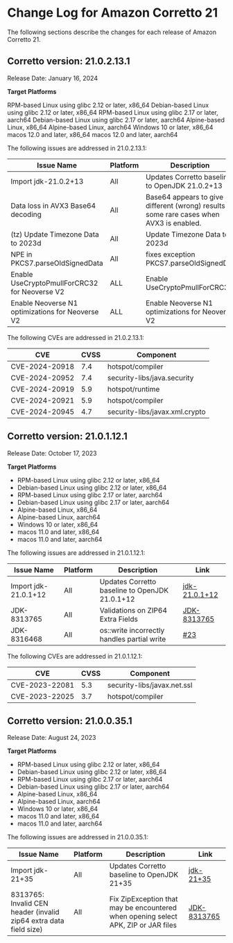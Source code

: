 # Change Log for Amazon Corretto 21

The following sections describe the changes for each release of Amazon Corretto 21.

## Corretto version: 21.0.2.13.1
Release Date: January 16, 2024

**Target Platforms**

RPM-based Linux using glibc 2.12 or later, x86_64
Debian-based Linux using glibc 2.12 or later, x86_64
RPM-based Linux using glibc 2.17 or later, aarch64
Debian-based Linux using glibc 2.17 or later, aarch64
Alpine-based Linux, x86_64
Alpine-based Linux, aarch64
Windows 10 or later, x86_64
macos 12.0 and later, x86_64
macos 12.0 and later, aarch64


The following issues are addressed in 21.0.2.13.1:

| Issue Name           | Platform | Description                                                                             | Link                                                                         |
|----------------------|----------|-----------------------------------------------------------------------------------------|------------------------------------------------------------------------------|
| Import jdk-21.0.2+13 | All      | Updates Corretto baseline to OpenJDK 21.0.2+13                                          | [jdk-21.0.2+13](https://github.com/openjdk/jdk21u/releases/tag/jdk-21.0.2+13)|
| Data loss in AVX3 Base64 decoding | All      | Base64 appears to give different (wrong) results in some rare cases when AVX3 is enabled. | [JDK-8321599] (https://bugs.openjdk.org/browse/JDK-8321599)  |
| (tz) Update Timezone Data to 2023d | All      | Update Timezone Data to 2023d        | [JDK-8322725](https://bugs.openjdk.org/browse/JDK-8322725)         |
| NPE in PKCS7.parseOldSignedData    | All      | fixes exception PKCS7.parseOldSignedDat   | [JDK-8315042](https://bugs.openjdk.org/browse/JDK-8315042)                                     |
|Enable UseCryptoPmullForCRC32 for Neoverse V2| ALL      |Enable UseCryptoPmullForCRC32| [JDK-8321105](https://bugs.openjdk.org/browse/JDK-8321105)                                         |
|Enable Neoverse N1 optimizations for Neoverse V2| ALL      |Enable Neoverse N1 optimizations for Neoverse V2| [JDK-8321025](https://bugs.openjdk.org/browse/JDK-8321025)                      |

The following CVEs are addressed in 21.0.2.13.1:

| CVE            | CVSS | Component                      |
|----------------|------|--------------------------------|
| CVE-2024-20918 | 7.4  | hotspot/compiler               |
| CVE-2024-20952 | 7.4  | security-libs/java.security    |
| CVE-2024-20919 | 5.9  | hotspot/runtime                |
| CVE-2024-20921 | 5.9  | hotspot/compiler               |
| CVE-2024-20945 | 4.7  | security-libs/javax.xml.crypto |


## Corretto version: 21.0.1.12.1
Release Date: October 17, 2023

**Target Platforms**

+ RPM-based Linux using glibc 2.12 or later, x86_64
+ Debian-based Linux using glibc 2.12 or later, x86_64
+ RPM-based Linux using glibc 2.17 or later, aarch64
+ Debian-based Linux using glibc 2.17 or later, aarch64
+ Alpine-based Linux, x86_64
+ Alpine-based Linux, aarch64
+ Windows 10 or later, x86_64
+ macos 11.0 and later, x86_64
+ macos 11.0 and later, aarch64


The following issues are addressed in 21.0.1.12.1:

| Issue Name                                                        | Platform | Description                                                                        | Link                                                                   |
|-------------------------------------------------------------------|----------|------------------------------------------------------------------------------------|------------------------------------------------------------------------|
| Import jdk-21.0.1+12                | All    | Updates Corretto baseline to OpenJDK 21.0.1+12   | [jdk-21.0.1+12](https://github.com/openjdk/jdk21u/releases/tag/jdk-21.0.1+12) |
| JDK-8313765                     | All                | Validations on ZIP64 Extra Fields | [JDK-8313765](https://bugs.openjdk.org/browse/JDK-8313765) |
| JDK-8316468 | All | os::write incorrectly handles partial write | [#23](https://github.com/corretto/corretto-21/pull/23)

The following CVEs are addressed in 21.0.1.12.1:

| CVE            | CVSS | Component                   |
|----------------|------|-----------------------------|
| CVE-2023-22081 | 5.3  | security-libs/javax.net.ssl |
| CVE-2023-22025 | 3.7  | hotspot/compiler            |

## Corretto version: 21.0.0.35.1
Release Date: August 24, 2023

**Target Platforms**

+ RPM-based Linux using glibc 2.12 or later, x86_64
+ Debian-based Linux using glibc 2.12 or later, x86_64
+ RPM-based Linux using glibc 2.17 or later, aarch64
+ Debian-based Linux using glibc 2.17 or later, aarch64
+ Alpine-based Linux, x86_64
+ Alpine-based Linux, aarch64
+ Windows 10 or later, x86_64
+ macos 11.0 and later, x86_64
+ macos 11.0 and later, aarch64


The following issues are addressed in 21.0.0.35.1:

| Issue Name                                                        | Platform | Description                                                                        | Link                                                                   |
|-------------------------------------------------------------------|----------|------------------------------------------------------------------------------------|------------------------------------------------------------------------|
| Import jdk-21+35                                                  | All      | Updates Corretto baseline to OpenJDK 21+35                                         | [jdk-21+35](https://github.com/openjdk/jdk21/releases/tag/jdk-21%2B35) |
| 8313765: Invalid CEN header (invalid zip64 extra data field size) | All      | Fix ZipException that may be encountered when opening select APK, ZIP or JAR files | [JDK-8313765](https://bugs.openjdk.org/browse/JDK-8313765)             |
